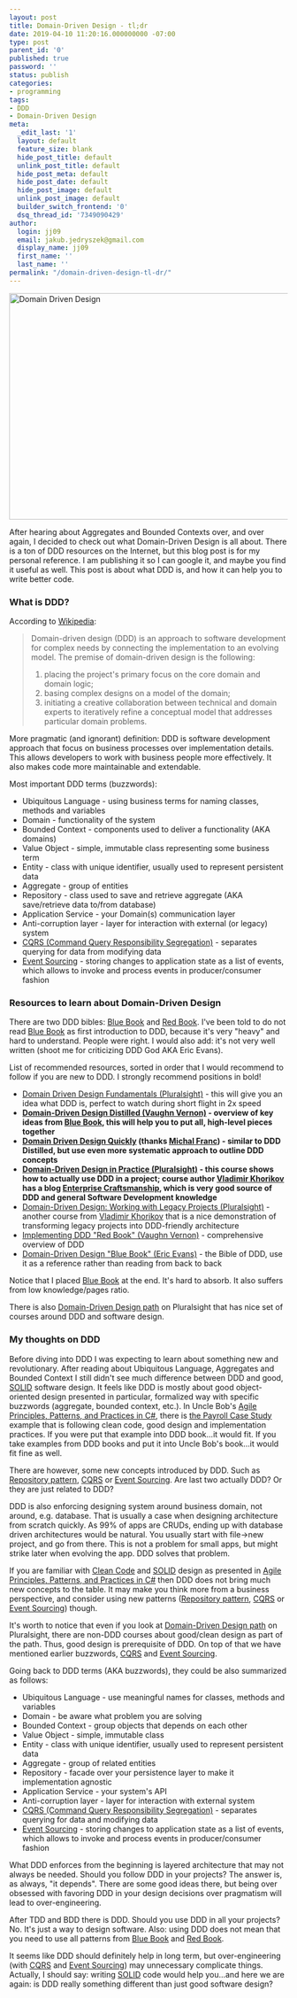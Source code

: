 ```yaml
---
layout: post
title: Domain-Driven Design - tl;dr
date: 2019-04-10 11:20:16.000000000 -07:00
type: post
parent_id: '0'
published: true
password: ''
status: publish
categories:
- programming
tags:
- DDD
- Domain-Driven Design
meta:
  _edit_last: '1'
  layout: default
  feature_size: blank
  hide_post_title: default
  unlink_post_title: default
  hide_post_meta: default
  hide_post_date: default
  hide_post_image: default
  unlink_post_image: default
  builder_switch_frontend: '0'
  dsq_thread_id: '7349090429'
author:
  login: jj09
  email: jakub.jedryszek@gmail.com
  display_name: jj09
  first_name: ''
  last_name: ''
permalink: "/domain-driven-design-tl-dr/"
---
```

<p><img class="aligncenter size-full wp-image-19707" src="{{ site.baseurl }}/assets/2019/04/ddd-diagram-example.png" alt="Domain Driven Design" width="581" height="409" /></p>
<p>After hearing about Aggregates and Bounded Contexts over, and over again, I decided to check out what Domain-Driven Design is all about. There is a ton of DDD resources on the Internet, but this blog post is for my personal reference. I am publishing it so I can google it, and maybe you find it useful as well. This post is about what DDD is, and how it can help you to write better code.</p>
<h3>What is DDD?</h3>
<p>According to <a href="https://en.wikipedia.org/wiki/Domain-driven_design">Wikipedia</a>:</p>
<blockquote><p>Domain-driven design (DDD) is an approach to software development for complex needs by connecting the implementation to an evolving model. The premise of domain-driven design is the following:</p>
<ol>
<li>placing the project's primary focus on the core domain and domain logic;</li>
<li>basing complex designs on a model of the domain;</li>
<li>initiating a creative collaboration between technical and domain experts to iteratively refine a conceptual model that addresses particular domain problems.</li>
</ol>
</blockquote>
<p>More pragmatic (and ignorant) definition: DDD is software development approach that focus on business processes over implementation details. This allows developers to work with business people more effectively. It also makes code more maintainable and extendable.</p>
<p>Most important DDD terms (buzzwords):</p>
<ul>
<li>Ubiquitous Language - using business terms for naming classes, methods and variables</li>
<li>Domain - functionality of the system</li>
<li>Bounded Context - components used to deliver a functionality (AKA domains)</li>
<li>Value Object - simple, immutable class representing some business term</li>
<li>Entity - class with unique identifier, usually used to represent persistent data</li>
<li>Aggregate - group of entities</li>
<li>Repository - class used to save and retrieve aggregate (AKA save/retrieve data to/from database)</li>
<li>Application Service - your Domain(s) communication layer</li>
<li>Anti-corruption layer - layer for interaction with external (or legacy) system</li>
<li><a href="https://martinfowler.com/bliki/CQRS.html">CQRS (Command Query Responsibility Segregation)</a> - separates querying for data from modifying data</li>
<li><a href="https://martinfowler.com/eaaDev/EventSourcing.html">Event Sourcing</a> - storing changes to application state as a list of events, which allows to invoke and process events in producer/consumer fashion</li>
</ul>
<h3>Resources to learn about Domain-Driven Design</h3>
<p>There are two DDD bibles: <a href="https://amzn.to/2rR3Wrl">Blue Book</a> and <a href="https://amzn.to/2SqKOfa">Red Book</a>. I've been told to do not read <a href="https://amzn.to/2rR3Wrl">Blue Book</a> as first introduction to DDD, because it's very "heavy" and hard to understand. People were right. I would also add: it's not very well written (shoot me for criticizing DDD God AKA Eric Evans).</p>
<p>List of recommended resources, sorted in order that I would recommend to follow if you are new to DDD. I strongly recommend positions in bold!</p>
<ul>
<li><a href="https://app.pluralsight.com/library/courses/domain-driven-design-fundamentals">Domain Driven Design Fundamentals (Pluralsight)</a> - this will give you an idea what DDD is, perfect to watch during short flight in 2x speed</li>
<li><b><a href="https://amzn.to/2BABNZY">Domain-Driven Design Distilled (Vaughn Vernon)</a> - overview of key ideas from <a href="https://amzn.to/2rR3Wrl">Blue Book</a>, this will help you to put all, high-level pieces together</b></li>
<li><b><a href="https://www.infoq.com/minibooks/domain-driven-design-quickly">Domain Driven Design Quickly</a> (thanks <a href="https://mfranc.com/">Michal Franc</a>) - similar to DDD Distilled, but use even more systematic approach to outline DDD concepts</b></li>
<li><b><a href="https://app.pluralsight.com/library/courses/domain-driven-design-in-practice">Domain-Driven Design in Practice (Pluralsight)</a> - this course shows how to actually use DDD in a project; course author <a href="https://app.pluralsight.com/profile/author/vladimir-khorikov">Vladimir Khorikov</a> has a blog <a href="https://enterprisecraftsmanship.com/">Enterprise Craftsmanship</a>, which is very good source of DDD and general Software Development knowledge</b></li>
<li><a href="https://www.pluralsight.com/courses/domain-driven-design-legacy-projects">Domain-Driven Design: Working with Legacy Projects (Pluralsight)</a> - another course from <a href="https://app.pluralsight.com/profile/author/vladimir-khorikov">Vladimir Khorikov</a> that is a nice demonstration of transforming legacy projects into DDD-friendly architecture</li>
<li><a href="https://amzn.to/2SqKOfa">Implementing DDD "Red Book" (Vaughn Vernon)</a> - comprehensive overview of DDD</li>
<li><a href="https://amzn.to/2rR3Wrl">Domain-Driven Design "Blue Book" (Eric Evans)</a> - the Bible of DDD, use it as a reference rather than reading from back to back</li>
</ul>
<p>Notice that I placed <a href="https://amzn.to/2rR3Wrl">Blue Book</a> at the end. It's hard to absorb. It also suffers from low knowledge/pages ratio.</p>
<p>There is also <a href="https://app.pluralsight.com/paths/skills/domain-driven-design"> Domain-Driven Design path</a> on Pluralsight that has nice set of courses around DDD and software design.</p>
<h3>My thoughts on DDD</h3>
<p>Before diving into DDD I was expecting to learn about something new and revolutionary. After reading about Ubiquitous Language, Aggregates and Bounded Context I still didn't see much difference between DDD and good, <a href="https://en.wikipedia.org/wiki/SOLID">SOLID</a> software design. It feels like DDD is mostly about good object-oriented design presented in particular, formalized way with specific buzzwords (aggregate, bounded context, etc.). In Uncle Bob's <a href="https://amzn.to/2LxBMuv">Agile Principles, Patterns, and Practices in C#</a>, there is <a href="http://cleancodejava.com/uncle-bob-payroll-case-study-full-implementation/">the Payroll Case Study</a> example that is following clean code, good design and implementation practices. If you were put that example into DDD book...it would fit. If you take examples from DDD books and put it into Uncle Bob's book...it would fit fine as well.</p>
<p>There are however, some new concepts introduced by DDD. Such as <a href="https://deviq.com/repository-pattern/">Repository pattern</a>, <a href="https://martinfowler.com/bliki/CQRS.html">CQRS</a> or <a href="https://martinfowler.com/eaaDev/EventSourcing.html">Event Sourcing</a>. Are last two actually DDD? Or they are just related to DDD?</p>
<p>DDD is also enforcing designing system around business domain, not around, e.g. database. That is usually a case when designing architecture from scratch quickly. As 99% of apps are CRUDs, ending up with database driven architectures would be natural. You usually start with file-&gt;new project, and go from there. This is not a problem for small apps, but might strike later when evolving the app. DDD solves that problem.</p>
<p>If you are familiar with <a href="https://amzn.to/2BBzG84">Clean Code</a> and <a href="https://en.wikipedia.org/wiki/SOLID">SOLID</a> design as presented in <a href="https://amzn.to/2LxBMuv">Agile Principles, Patterns, and Practices in C#</a> then DDD does not bring much new concepts to the table. It may make you think more from a business perspective, and consider using new patterns (<a href="https://deviq.com/repository-pattern/">Repository pattern</a>, <a href="https://martinfowler.com/bliki/CQRS.html">CQRS</a> or <a href="https://martinfowler.com/eaaDev/EventSourcing.html">Event Sourcing</a>) though.</p>
<p>It's worth to notice that even if you look at <a href="https://app.pluralsight.com/paths/skills/domain-driven-design">Domain-Driven Design path</a> on Pluralsight, there are non-DDD courses about good/clean design as part of the path. Thus, good design is prerequisite of DDD. On top of that we have mentioned earlier buzzwords, <a href="https://martinfowler.com/bliki/CQRS.html">CQRS</a> and <a href="https://martinfowler.com/eaaDev/EventSourcing.html">Event Sourcing</a>.</p>
<p>Going back to DDD terms (AKA buzzwords), they could be also summarized as follows:</p>
<ul>
<li>Ubiquitous Language - use meaningful names for classes, methods and variables</li>
<li>Domain - be aware what problem you are solving</li>
<li>Bounded Context - group objects that depends on each other</li>
<li>Value Object - simple, immutable class</li>
<li>Entity - class with unique identifier, usually used to represent persistent data</li>
<li>Aggregate - group of related entities</li>
<li>Repository - facade over your persistence layer to make it implementation agnostic</li>
<li>Application Service - your system's API</li>
<li>Anti-corruption layer - layer for interaction with external system</li>
<li><a href="https://martinfowler.com/bliki/CQRS.html">CQRS (Command Query Responsibility Segregation)</a> - separates querying for data and modifying data</li>
<li><a href="https://martinfowler.com/eaaDev/EventSourcing.html">Event Sourcing</a> - storing changes to application state as a list of events, which allows to invoke and process events in producer/consumer fashion</li>
</ul>
<p>What DDD enforces from the beginning is layered architecture that may not always be needed. Should you follow DDD in your projects? The answer is, as always, "it depends". There are some good ideas there, but being over obsessed with favoring DDD in your design decisions over pragmatism will lead to over-engineering.</p>
<p>After TDD and BDD there is DDD. Should you use DDD in all your projects? No. It's just a way to design software. Also: using DDD does not mean that you need to use all patterns from <a href="https://amzn.to/2rR3Wrl">Blue Book</a> and <a href="https://amzn.to/2SqKOfa">Red Book</a>.</p>
<p>It seems like DDD should definitely help in long term, but over-engineering (with <a href="https://martinfowler.com/bliki/CQRS.html">CQRS</a> and <a href="https://martinfowler.com/eaaDev/EventSourcing.html">Event Sourcing</a>) may unnecessary complicate things. Actually, I should say: writing <a href="https://en.wikipedia.org/wiki/SOLID">SOLID</a> code would help you...and here we are again: is DDD really something different than just good software design?</p>
